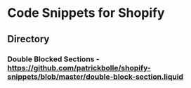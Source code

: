# Code Snippets for Shopify
## Directory

### Double Blocked Sections - https://github.com/patrickbolle/shopify-snippets/blob/master/double-block-section.liquid
